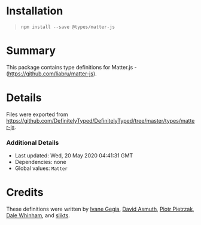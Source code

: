 # Installation
> `npm install --save @types/matter-js`

# Summary
This package contains type definitions for Matter.js - (https://github.com/liabru/matter-js).

# Details
Files were exported from https://github.com/DefinitelyTyped/DefinitelyTyped/tree/master/types/matter-js.

### Additional Details
 * Last updated: Wed, 20 May 2020 04:41:31 GMT
 * Dependencies: none
 * Global values: `Matter`

# Credits
These definitions were written by [Ivane Gegia](https://twitter.com/ivanegegia), [David Asmuth](https://github.com/piranha771), [Piotr Pietrzak](https://github.com/hasparus), [Dale Whinham](https://github.com/dwhinham), and [slikts](https://github.com/slikts).
